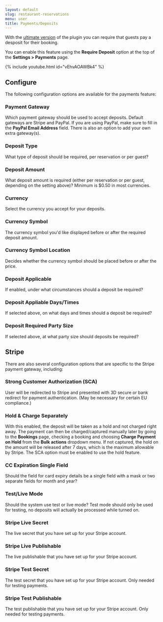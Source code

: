 ```yaml
---
layout: default
slug: restaurant-reservations
menu: user
title: Payments/Deposits
---
```

With the [ultimate version](../premium/ultimate-benefits) of the plugin you can require that guests pay a desposit for their booking.

You can enable this feature using the **Require Deposit** option at the top of the **Settings > Payments** page.

{% include youtube.html id="vEhvAOAWBk4" %}

## Configure

The following configuration options are available for the payments feature:

### Payment Gateway

Which payment gateway should be used to accept deposits. Default gateways are Stripe and PayPal. If you are using PayPal, make sure to fill in the **PayPal Email Address** field. There is also an option to add your own extra gateway(s).

### Deposit Type

What type of deposit should be required, per reservation or per guest?

### Deposit Amount

What deposit amount is required (either per reservation or per guest, depending on the setting above)? Minimum is $0.50 in most currencies.

### Currency

Select the currency you accept for your deposits.

### Currency Symbol

The currency symbol you'd like displayed before or after the required deposit amount.

### Currency Symbol Location

Decides whether the currency symbol should be placed before or after the price.

### Deposit Applicable

If enabled, under what circumstances should a deposit be required?

### Deposit Appliable Days/Times

If selected above, on what days and times should a deposit be required?

### Deposit Required Party Size

If selected above, at what party size should deposits be required?

## Stripe

There are also several configuration options that are specific to the Stripe payment gateway, including: 

### Strong Customer Authorization (SCA)

User will be redirected to Stripe and presented with 3D secure or bank redirect for payment authentication. (May be necessary for certain EU compliance.)

### Hold & Charge Separately

With this enabled, the deposit will be taken as a hold and not charged right away. The payment can then be charged/captured manually later by going to the **Bookings** page, checking a booking and choosing **Charge Payment on Hold** from the **Bulk actions** dropdown menu. If not captured, the hold on the amount will be released after 7 days, which is the maximum allowable by Stripe. The SCA option must be enabled to use the hold feature.

### CC Expiration Single Field

Should the field for card expiry details be a single field with a mask or two separate fields for month and year?

### Test/Live Mode

Should the system use test or live mode? Test mode should only be used for testing, no deposits will actually be processed while turned on.

### Stripe Live Secret

The live secret that you have set up for your Stripe account.

### Stripe Live Publishable

The live publishable that you have set up for your Stripe account.

### Stripe Test Secret

The test secret that you have set up for your Stripe account. Only needed for testing payments.

### Stripe Test Publishable

The test publishable that you have set up for your Stripe account. Only needed for testing payments.